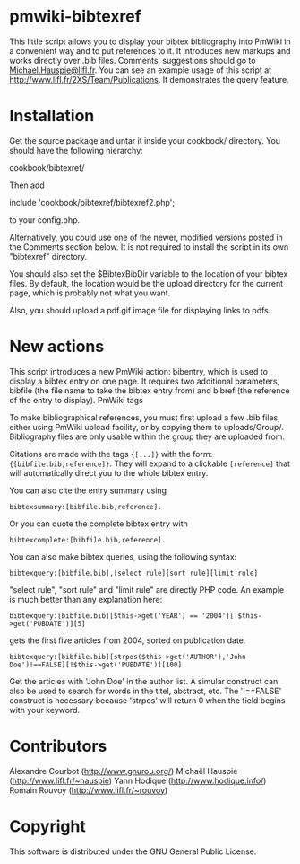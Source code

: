 pmwiki-bibtexref
================

This little script allows you to display your bibtex bibliography into PmWiki
in a convenient way and to put references to it. It introduces new markups and
works directly over .bib files.  Comments, suggestions should go to
Michael.Hauspie@lifl.fr.  You can see an example usage of this script at
http://www.lifl.fr/2XS/Team/Publications. It demonstrates the query feature.


Installation
============

Get the source package and untar it inside your cookbook/ directory. You
should have the following hierarchy:

  cookbook/bibtexref/

Then add

  include 'cookbook/bibtexref/bibtexref2.php';

to your config.php.


Alternatively, you could use one of the newer, modified versions posted in the
Comments section below. It is not required to install the script in its own
"bibtexref" directory.

You should also set the $BibtexBibDir variable to the location of your bibtex
files. By default, the location would be the upload directory for the current
page, which is probably not what you want.

Also, you should upload a pdf.gif image file for displaying links to pdfs.

New actions
===========

This script introduces a new PmWiki action: bibentry, which is used to display
a bibtex entry on one page. It requires two additional parameters, bibfile (the
file name to take the bibtex entry from) and bibref (the reference of the entry
to display).  PmWiki tags

To make bibliographical references, you must first upload a few .bib files,
either using PmWiki upload facility, or by copying them to
uploads/Group/. Bibliography files are only usable within the group they are
uploaded from.

Citations are made with the tags `{[...]}` with the form:
`{[bibfile.bib,reference]}`. They will expand to a clickable `[reference]` that
will automatically direct you to the whole bibtex entry.

You can also cite the entry summary using

    bibtexsummary:[bibfile.bib,reference].

Or you can quote the complete bibtex entry with

    bibtexcomplete:[bibfile.bib,reference].

You can also make bibtex queries, using the following syntax:

    bibtexquery:[bibfile.bib],[select rule][sort rule][limit rule]

"select rule", "sort rule" and "limit rule" are directly PHP code. An example
is much better than any explanation here:
  
    bibtexquery:[bibfile.bib][$this->get('YEAR') == '2004'][!$this->get('PUBDATE')][5]

gets the first five articles from 2004, sorted on publication date.
  
    bibtexquery:[bibfile.bib][strpos($this->get('AUTHOR'),'John Doe')!==FALSE][!$this->get('PUBDATE')][100]  

Get the articles with 'John Doe' in the author list. A simular construct can
also be used to search for words in the titel, abstract, etc. The '!==FALSE'
construct is necessary because 'strpos' will return 0 when the field begins
with your keyword.  

Contributors
============

Alexandre Courbot (http://www.gnurou.org/)
Michaël Hauspie (http://www.lifl.fr/~hauspie)
Yann Hodique (http://www.hodique.info/)
Romain Rouvoy (http://www.lifl.fr/~rouvoy)

Copyright
=========
This software is distributed under the GNU General Public License.
